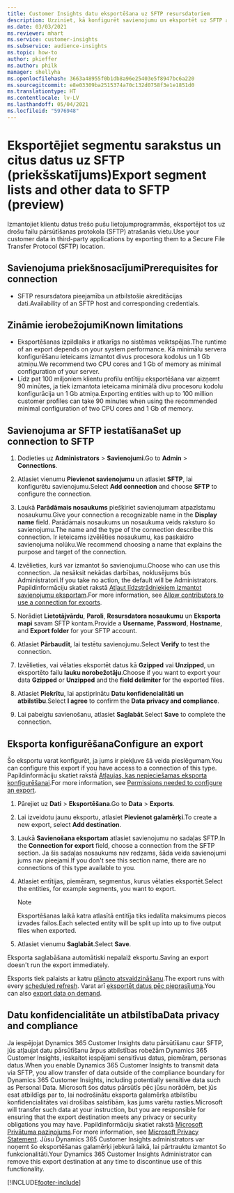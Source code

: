 ```yaml
---
title: Customer Insights datu eksportēšana uz SFTP resursdatoriem
description: Uzziniet, kā konfigurēt savienojumu un eksportēt uz SFTP atrašanās vietu.
ms.date: 03/03/2021
ms.reviewer: mhart
ms.service: customer-insights
ms.subservice: audience-insights
ms.topic: how-to
author: pkieffer
ms.author: philk
manager: shellyha
ms.openlocfilehash: 3663a48955f0b1db8a96e25403e5f8947bc6a220
ms.sourcegitcommit: e8e03309ba2515374a70c132d0758f3e1e1851d0
ms.translationtype: HT
ms.contentlocale: lv-LV
ms.lasthandoff: 05/04/2021
ms.locfileid: "5976948"
---
```

# <a name="export-segment-lists-and-other-data-to-sftp-preview"></a><span data-ttu-id="ead4c-103">Eksportējiet segmentu sarakstus un citus datus uz SFTP (priekšskatījums)</span><span class="sxs-lookup"><span data-stu-id="ead4c-103">Export segment lists and other data to SFTP (preview)</span></span>

<span data-ttu-id="ead4c-104">Izmantojiet klientu datus trešo pušu lietojumprogrammās, eksportējot tos uz drošu failu pārsūtīšanas protokola (SFTP) atrašanās vietu.</span><span class="sxs-lookup"><span data-stu-id="ead4c-104">Use your customer data in third-party applications by exporting them to a Secure File Transfer Protocol (SFTP) location.</span></span>

## <a name="prerequisites-for-connection"></a><span data-ttu-id="ead4c-105">Savienojuma priekšnosacījumi</span><span class="sxs-lookup"><span data-stu-id="ead4c-105">Prerequisites for connection</span></span>

- <span data-ttu-id="ead4c-106">SFTP resursdatora pieejamība un atbilstošie akreditācijas dati.</span><span class="sxs-lookup"><span data-stu-id="ead4c-106">Availability of an SFTP host and corresponding credentials.</span></span>

## <a name="known-limitations"></a><span data-ttu-id="ead4c-107">Zināmie ierobežojumi</span><span class="sxs-lookup"><span data-stu-id="ead4c-107">Known limitations</span></span>

- <span data-ttu-id="ead4c-108">Eksportēšanas izpildlaiks ir atkarīgs no sistēmas veiktspējas.</span><span class="sxs-lookup"><span data-stu-id="ead4c-108">The runtime of an export depends on your system performance.</span></span> <span data-ttu-id="ead4c-109">Kā minimālu servera konfigurēšanu ieteicams izmantot divus procesora kodolus un 1 Gb atmiņu.</span><span class="sxs-lookup"><span data-stu-id="ead4c-109">We recommend two CPU cores and 1 Gb of memory as minimal configuration of your server.</span></span> 
- <span data-ttu-id="ead4c-110">Līdz pat 100 miljoniem klientu profilu entītiju eksportēšana var aizņemt 90 minūtes, ja tiek izmantota ieteicama minimālā divu procesoru kodolu konfigurācija un 1 Gb atmiņa.</span><span class="sxs-lookup"><span data-stu-id="ead4c-110">Exporting entities with up to 100 million customer profiles can take 90 minutes when using the recommended minimal configuration of two CPU cores and 1 Gb of memory.</span></span> 

## <a name="set-up-connection-to-sftp"></a><span data-ttu-id="ead4c-111">Savienojuma ar SFTP iestatīšana</span><span class="sxs-lookup"><span data-stu-id="ead4c-111">Set up connection to SFTP</span></span>

1. <span data-ttu-id="ead4c-112">Dodieties uz **Administrators** > **Savienojumi**.</span><span class="sxs-lookup"><span data-stu-id="ead4c-112">Go to **Admin** > **Connections**.</span></span>

1. <span data-ttu-id="ead4c-113">Atlasiet vienumu **Pievienot savienojumu** un atlasiet **SFTP**, lai konfigurētu savienojumu.</span><span class="sxs-lookup"><span data-stu-id="ead4c-113">Select **Add connection** and choose **SFTP** to configure the connection.</span></span>

1. <span data-ttu-id="ead4c-114">Laukā **Parādāmais nosaukums** piešķiriet savienojumam atpazīstamu nosaukumu.</span><span class="sxs-lookup"><span data-stu-id="ead4c-114">Give your connection a recognizable name in the **Display name** field.</span></span> <span data-ttu-id="ead4c-115">Parādāmais nosaukums un nosaukuma veids raksturo šo savienojumu.</span><span class="sxs-lookup"><span data-stu-id="ead4c-115">The name and the type of the connection describe this connection.</span></span> <span data-ttu-id="ead4c-116">Ir ieteicams izvēlēties nosaukumu, kas paskaidro savienojuma nolūku.</span><span class="sxs-lookup"><span data-stu-id="ead4c-116">We recommend choosing a name that explains the purpose and target of the connection.</span></span>

1. <span data-ttu-id="ead4c-117">Izvēlieties, kurš var izmantot šo savienojumu.</span><span class="sxs-lookup"><span data-stu-id="ead4c-117">Choose who can use this connection.</span></span> <span data-ttu-id="ead4c-118">Ja nesāksit nekādas darbības, noklusējums būs Administratori.</span><span class="sxs-lookup"><span data-stu-id="ead4c-118">If you take no action, the default will be Administrators.</span></span> <span data-ttu-id="ead4c-119">Papildinformāciju skatiet rakstā [Atļaut līdzstrādniekiem izmantot savienojumu eksportam](connections.md#allow-contributors-to-use-a-connection-for-exports).</span><span class="sxs-lookup"><span data-stu-id="ead4c-119">For more information, see [Allow contributors to use a connection for exports](connections.md#allow-contributors-to-use-a-connection-for-exports).</span></span>

1. <span data-ttu-id="ead4c-120">Norādiet **Lietotājvārdu**, **Paroli**, **Resursdatora nosaukumu** un **Eksporta mapi** savam SFTP kontam.</span><span class="sxs-lookup"><span data-stu-id="ead4c-120">Provide a **Username**, **Password**, **Hostname**, and **Export folder** for your SFTP account.</span></span>

1. <span data-ttu-id="ead4c-121">Atlasiet **Pārbaudīt**, lai testētu savienojumu.</span><span class="sxs-lookup"><span data-stu-id="ead4c-121">Select **Verify** to test the connection.</span></span>

1. <span data-ttu-id="ead4c-122">Izvēlieties, vai vēlaties eksportēt datus kā **Gzipped** vai **Unzipped**, un eksportēto failu **lauku norobežotāju**.</span><span class="sxs-lookup"><span data-stu-id="ead4c-122">Choose if you want to export your data **Gzipped** or **Unzipped** and the **field delimiter** for the exported files.</span></span>

1. <span data-ttu-id="ead4c-123">Atlasiet **Piekrītu**, lai apstiprinātu **Datu konfidencialitāti un atbilstību**.</span><span class="sxs-lookup"><span data-stu-id="ead4c-123">Select **I agree** to confirm the **Data privacy and compliance**.</span></span>

1. <span data-ttu-id="ead4c-124">Lai pabeigtu savienošanu, atlasiet **Saglabāt**.</span><span class="sxs-lookup"><span data-stu-id="ead4c-124">Select **Save** to complete the connection.</span></span>

## <a name="configure-an-export"></a><span data-ttu-id="ead4c-125">Eksporta konfigurēšana</span><span class="sxs-lookup"><span data-stu-id="ead4c-125">Configure an export</span></span>

<span data-ttu-id="ead4c-126">Šo eksportu varat konfigurēt, ja jums ir piekļuve šā veida pieslēgumam.</span><span class="sxs-lookup"><span data-stu-id="ead4c-126">You can configure this export if you have access to a connection of this type.</span></span> <span data-ttu-id="ead4c-127">Papildinformāciju skatiet rakstā [Atļaujas, kas nepieciešamas eksporta konfigurēšanai](export-destinations.md#set-up-a-new-export).</span><span class="sxs-lookup"><span data-stu-id="ead4c-127">For more information, see [Permissions needed to configure an export](export-destinations.md#set-up-a-new-export).</span></span>

1. <span data-ttu-id="ead4c-128">Pārejiet uz **Dati** > **Eksportēšana**.</span><span class="sxs-lookup"><span data-stu-id="ead4c-128">Go to **Data** > **Exports**.</span></span>

1. <span data-ttu-id="ead4c-129">Lai izveidotu jaunu eksportu, atlasiet **Pievienot galamērķi**.</span><span class="sxs-lookup"><span data-stu-id="ead4c-129">To create a new export, select **Add destination**.</span></span>

1. <span data-ttu-id="ead4c-130">Laukā **Savienošana eksportam** atlasiet savienojumu no sadaļas SFTP.</span><span class="sxs-lookup"><span data-stu-id="ead4c-130">In the **Connection for export** field, choose a connection from the SFTP section.</span></span> <span data-ttu-id="ead4c-131">Ja šis sadaļas nosaukums nav redzams, šāda veida savienojumi jums nav pieejami.</span><span class="sxs-lookup"><span data-stu-id="ead4c-131">If you don't see this section name, there are no connections of this type available to you.</span></span>

1. <span data-ttu-id="ead4c-132">Atlasiet entītijas, piemēram, segmentus, kurus vēlaties eksportēt.</span><span class="sxs-lookup"><span data-stu-id="ead4c-132">Select the entities, for example segments, you want to export.</span></span>

   > [!NOTE]
   > <span data-ttu-id="ead4c-133">Eksportēšanas laikā katra atlasītā entitīja tiks iedalīta maksimums piecos izvades failos.</span><span class="sxs-lookup"><span data-stu-id="ead4c-133">Each selected entity will be split up into up to five output files when exported.</span></span> 

1. <span data-ttu-id="ead4c-134">Atlasiet vienumu **Saglabāt**.</span><span class="sxs-lookup"><span data-stu-id="ead4c-134">Select **Save**.</span></span>

<span data-ttu-id="ead4c-135">Eksporta saglabāšana automātiski nepalaiž eksportu.</span><span class="sxs-lookup"><span data-stu-id="ead4c-135">Saving an export doesn't run the export immediately.</span></span>

<span data-ttu-id="ead4c-136">Eksports tiek palaists ar katru [plānoto atsvaidzināšanu](system.md#schedule-tab).</span><span class="sxs-lookup"><span data-stu-id="ead4c-136">The export runs with every [scheduled refresh](system.md#schedule-tab).</span></span> <span data-ttu-id="ead4c-137">Varat arī [eksportēt datus pēc pieprasījuma](export-destinations.md#run-exports-on-demand).</span><span class="sxs-lookup"><span data-stu-id="ead4c-137">You can also [export data on demand](export-destinations.md#run-exports-on-demand).</span></span> 

## <a name="data-privacy-and-compliance"></a><span data-ttu-id="ead4c-138">Datu konfidencialitāte un atbilstība</span><span class="sxs-lookup"><span data-stu-id="ead4c-138">Data privacy and compliance</span></span>

<span data-ttu-id="ead4c-139">Ja iespējojat Dynamics 365 Customer Insights datu pārsūtīšanu caur SFTP, jūs atļaujat datu pārsūtīšanu ārpus atbilstības robežām Dynamics 365 Customer Insights, ieskaitot iespējami sensitīvus datus, piemēram, personas datus.</span><span class="sxs-lookup"><span data-stu-id="ead4c-139">When you enable Dynamics 365 Customer Insights to transmit data via SFTP, you allow transfer of data outside of the compliance boundary for Dynamics 365 Customer Insights, including potentially sensitive data such as Personal Data.</span></span> <span data-ttu-id="ead4c-140">Microsoft šos datus pārsūtīs pēc jūsu norādēm, bet jūs esat atbildīgs par to, lai nodrošinātu eksporta galamērķa atbilstību konfidencialitātes vai drošības saistībām, kas jums varētu rasties.</span><span class="sxs-lookup"><span data-stu-id="ead4c-140">Microsoft will transfer such data at your instruction, but you are responsible for ensuring that the export destination meets any privacy or security obligations you may have.</span></span> <span data-ttu-id="ead4c-141">Papildinformāciju skatiet rakstā [Microsoft Privātuma paziņojums](https://go.microsoft.com/fwlink/?linkid=396732).</span><span class="sxs-lookup"><span data-stu-id="ead4c-141">For more information, see [Microsoft Privacy Statement](https://go.microsoft.com/fwlink/?linkid=396732).</span></span>
<span data-ttu-id="ead4c-142">Jūsu Dynamics 365 Customer Insights administrators var noņemt šo eksportēšanas galamērķi jebkurā laikā, lai pārtrauktu izmantot šo funkcionalitāti.</span><span class="sxs-lookup"><span data-stu-id="ead4c-142">Your Dynamics 365 Customer Insights Administrator can remove this export destination at any time to discontinue use of this functionality.</span></span>

[!INCLUDE[footer-include](../includes/footer-banner.md)]
